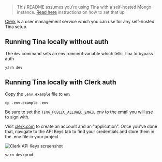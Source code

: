 > This README assumes you're using Tina with a self-hosted Mongo instance. [Read here](https://tina.io/docs/self-hosted/database-adapter/mongodb/) instructions on how to set that up

[Clerk](https://clerk.com) is a user management service which you can use for any self-hosted Tina setup.

## Running Tina locally without auth

The `dev` command sets an environment variable which tells Tina to bypass auth

```
yarn dev
```

## Running Tina locally with Clerk auth

Copy the `.env.example` file to `env`

```
cp .env.example .env
```

Be sure to set the `TINA_PUBLIC_ALLOWED_EMAIL` env to the email you will use to sign with.

Visit [clerk.com](https://clerk.com/) to create an account and an "application". Once you've done that, navigate to the API Keys tab to find your credentials and store them in the .env file in your project.

![Clerk API Keys screenshot](/img/clerk-api-keys-screenshot.png)

```
yarn dev:prod
```
